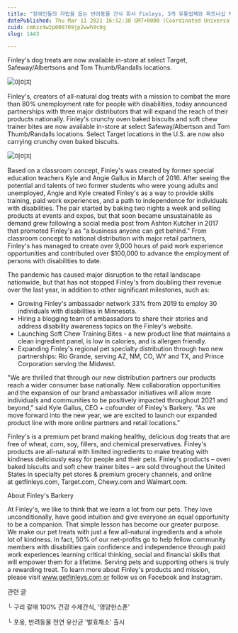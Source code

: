 ```yaml
---
title: "장애인들의 자립을 돕는 반려동물 간식 회사 Finleys, 3개 유통업체와 파트너십 체결"
datePublished: Thu Mar 11 2021 16:52:38 GMT+0000 (Coordinated Universal Time)
cuid: cm6zz4w2p000709jp2wwh9c9g
slug: 1443

---
```



Finley's dog treats are now available in-store at select Target, Safeway/Albertsons and Tom Thumb/Randalls locations.

![이미지](https://cdn.hashnode.com/res/hashnode/image/upload/v1739247632284/babe2c61-a559-4e4d-b5f4-dce49260221d.jpeg)

Finley's, creators of all-natural dog treats with a mission to combat the more than 80% unemployment rate for people with disabilities, today announced partnerships with three major distributors that will expand the reach of their products nationally. Finley's crunchy oven baked biscuits and soft chew trainer bites are now available in-store at select Safeway/Albertson and Tom Thumb/Randalls locations. Select Target locations in the U.S. are now also carrying crunchy oven baked biscuits.

![이미지](https://cdn.hashnode.com/res/hashnode/image/upload/v1739247633889/2eb80362-844d-452c-8f83-63e63d61077b.jpeg)

Based on a classroom concept, Finley's was created by former special education teachers Kyle and Angie Gallus in March of 2016. After seeing the potential and talents of two former students who were young adults and unemployed, Angie and Kyle created Finley's as a way to provide skills training, paid work experiences, and a path to independence for individuals with disabilities. The pair started by baking two nights a week and selling products at events and expos, but that soon became unsustainable as demand grew following a social media post from Ashton Kutcher in 2017 that promoted Finley's as "a business anyone can get behind." From classroom concept to national distribution with major retail partners, Finley's has managed to create over 9,000 hours of paid work experience opportunities and contributed over $100,000 to advance the employment of persons with disabilities to date.

The pandemic has caused major disruption to the retail landscape nationwide, but that has not stopped Finley's from doubling their revenue over the last year, in addition to other significant milestones, such as:

- Growing Finley's ambassador network 33% from 2019 to employ 30 individuals with disabilities in Minnesota.
- Hiring a blogging team of ambassadors to share their stories and address disability awareness topics on the Finley's website.
- Launching Soft Chew Training Bites - a new product line that maintains a clean ingredient panel, is low in calories, and is allergen friendly.
- Expanding Finley's regional pet specialty distribution through two new partnerships: Rio Grande, serving AZ, NM, CO, WY and TX, and Prince Corporation serving the Midwest.

"We are thrilled that through our new distribution partners our products reach a wider consumer base nationally. New collaboration opportunities and the expansion of our brand ambassador initiatives will allow more individuals and communities to be positively impacted throughout 2021 and beyond," said Kyle Gallus, CEO + cofounder of Finley's Barkery. "As we move forward into the new year, we are excited to launch our expanded product line with more online partners and retail locations."

Finley's is a premium pet brand making healthy, delicious dog treats that are free of wheat, corn, soy, fillers, and chemical preservatives. Finley's products are all-natural with limited ingredients to make treating with kindness deliciously easy for people and their pets. Finley's products – oven baked biscuits and soft chew trainer bites – are sold throughout the United States in specialty pet stores & premium grocery channels, and online at getfinleys.com, Target.com, Chewy.com and Walmart.com.

About Finley's Barkery

At Finley's, we like to think that we learn a lot from our pets. They love unconditionally, have good intuition and give everyone an equal opportunity to be a companion. That simple lesson has become our greater purpose. We make our pet treats with just a few all-natural ingredients and a whole lot of kindness. In fact, 50% of our net-profits go to help fellow community members with disabilities gain confidence and independence through paid work experiences learning critical thinking, social and financial skills that will empower them for a lifetime. Serving pets and supporting others is truly a rewarding treat. To learn more about Finley's products and mission, please visit www.getfinleys.com or follow us on Facebook and Instagram.

관련 글

└ 구리 갈매 100% 건강 수제간식, '영양한스푼'

└ 포옹, 반려동물 천연 유산균 '발효채소' 출시
